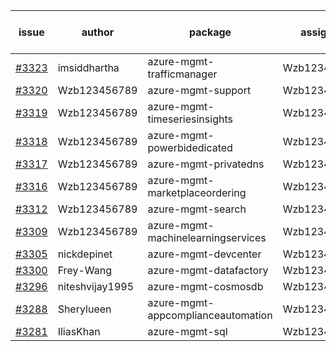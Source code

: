 | issue | author | package | assignee | bot advice | created date of issue | target release date | date from target |
| ------ | ------ | ------ | ------ | ------ | ------ | ------ | :-----: |
| [#3323](https://github.com/Azure/sdk-release-request/issues/3323) | imsiddhartha | azure-mgmt-trafficmanager | Wzb123456789 |  | 10-28 | 11-25 |  |
| [#3320](https://github.com/Azure/sdk-release-request/issues/3320) | Wzb123456789 | azure-mgmt-support | Wzb123456789 |  | 10-28 | 11-25 |  |
| [#3319](https://github.com/Azure/sdk-release-request/issues/3319) | Wzb123456789 | azure-mgmt-timeseriesinsights | Wzb123456789 |  | 10-28 | 11-25 |  |
| [#3318](https://github.com/Azure/sdk-release-request/issues/3318) | Wzb123456789 | azure-mgmt-powerbidedicated | Wzb123456789 |  | 10-28 | 11-25 |  |
| [#3317](https://github.com/Azure/sdk-release-request/issues/3317) | Wzb123456789 | azure-mgmt-privatedns | Wzb123456789 |  | 10-28 | 11-25 |  |
| [#3316](https://github.com/Azure/sdk-release-request/issues/3316) | Wzb123456789 | azure-mgmt-marketplaceordering | Wzb123456789 |  | 10-28 | 11-25 |  |
| [#3312](https://github.com/Azure/sdk-release-request/issues/3312) | Wzb123456789 | azure-mgmt-search | Wzb123456789 |  | 10-28 | 11-25 |  |
| [#3309](https://github.com/Azure/sdk-release-request/issues/3309) | Wzb123456789 | azure-mgmt-machinelearningservices | Wzb123456789 |  | 10-27 | 11-25 |  |
| [#3305](https://github.com/Azure/sdk-release-request/issues/3305) | nickdepinet | azure-mgmt-devcenter | Wzb123456789 |  | 10-26 | 11-25 |  |
| [#3300](https://github.com/Azure/sdk-release-request/issues/3300) | Frey-Wang | azure-mgmt-datafactory | Wzb123456789 |  | 10-26 | 11-25 |  |
| [#3296](https://github.com/Azure/sdk-release-request/issues/3296) | niteshvijay1995 | azure-mgmt-cosmosdb | Wzb123456789 |  | 10-25 | 11-25 |  |
| [#3288](https://github.com/Azure/sdk-release-request/issues/3288) | Sherylueen | azure-mgmt-appcomplianceautomation | Wzb123456789 | On time | 10-24 | 11-16 |  |
| [#3281](https://github.com/Azure/sdk-release-request/issues/3281) | IliasKhan | azure-mgmt-sql | Wzb123456789 |  | 10-19 | 11-25 |  |
